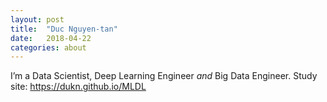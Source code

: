 ```yaml
---
layout: post
title:  "Duc Nguyen-tan"
date:   2018-04-22
categories: about
---
```


I’m a Data Scientist, Deep Learning Engineer _and_ Big Data Engineer.
Study site: https://dukn.github.io/MLDL 
